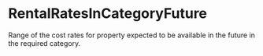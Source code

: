 RentalRatesInCategoryFuture
===========================

Range of the cost rates for property expected to be available in the future in the required category.
